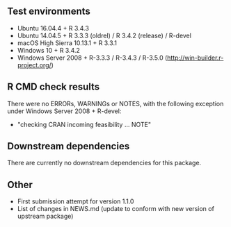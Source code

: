 ## Test environments

* Ubuntu 16.04.4 + R 3.4.3
* Ubuntu 14.04.5 + R 3.3.3 (oldrel) / R 3.4.2 (release) / R-devel
* macOS High Sierra 10.13.1 + R 3.3.1
* Windows 10 + R 3.4.2
* Windows Server 2008 + R-3.3.3 / R-3.4.3 / R-3.5.0 (http://win-builder.r-project.org/)

## R CMD check results

There were no ERRORs, WARNINGs or NOTES, with the following exception under
Windows Server 2008 + R-devel:

* "checking CRAN incoming feasibility ... NOTE"

## Downstream dependencies

There are currently no downstream dependencies for this package.

## Other

* First submission attempt for version 1.1.0
* List of changes in NEWS.md (update to conform with new version of upstream
  package)
